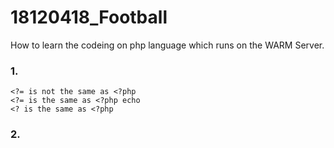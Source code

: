# 18120418_Football
How to learn the codeing on php language which runs on the WARM Server.

### 1.
```
<?= is not the same as <?php
<?= is the same as <?php echo
<? is the same as <?php
```

### 2.